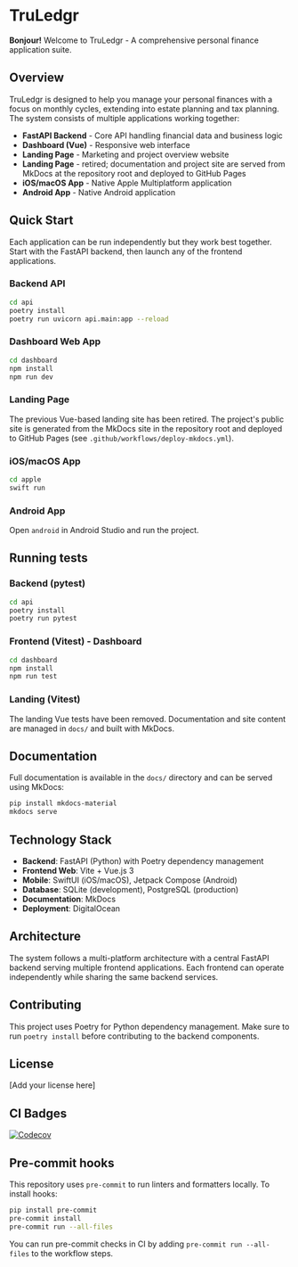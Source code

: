 # TruLedgr

**Bonjour!** Welcome to TruLedgr - A comprehensive personal finance application suite.

## Overview

TruLedgr is designed to help you manage your personal finances with a focus on monthly cycles, extending into estate planning and tax planning. The system consists of multiple applications working together:

- **FastAPI Backend** - Core API handling financial data and business logic
- **Dashboard (Vue)** - Responsive web interface
- **Landing Page** - Marketing and project overview website
- **Landing Page** - retired; documentation and project site are served from MkDocs at the repository root and deployed to GitHub Pages
- **iOS/macOS App** - Native Apple Multiplatform application
- **Android App** - Native Android application

## Quick Start

Each application can be run independently but they work best together. Start with the FastAPI backend, then launch any of the frontend applications.

### Backend API

```bash
cd api
poetry install
poetry run uvicorn api.main:app --reload
```

### Dashboard Web App

```bash
cd dashboard
npm install
npm run dev
```

### Landing Page

The previous Vue-based landing site has been retired. The project's public site is generated from the MkDocs site in the repository root and deployed to GitHub Pages (see `.github/workflows/deploy-mkdocs.yml`).

### iOS/macOS App

```bash
cd apple
swift run
```

### Android App

Open `android` in Android Studio and run the project.

## Running tests

### Backend (pytest)

```bash
cd api
poetry install
poetry run pytest
```

### Frontend (Vitest) - Dashboard

```bash
cd dashboard
npm install
npm run test
```

### Landing (Vitest)

The landing Vue tests have been removed. Documentation and site content are managed in `docs/` and built with MkDocs.

## Documentation

Full documentation is available in the `docs/` directory and can be served using MkDocs:

```bash
pip install mkdocs-material
mkdocs serve
```

## Technology Stack

- **Backend**: FastAPI (Python) with Poetry dependency management
- **Frontend Web**: Vite + Vue.js 3
- **Mobile**: SwiftUI (iOS/macOS), Jetpack Compose (Android)  
- **Database**: SQLite (development), PostgreSQL (production)
- **Documentation**: MkDocs
- **Deployment**: DigitalOcean

## Architecture

The system follows a multi-platform architecture with a central FastAPI backend serving multiple frontend applications. Each frontend can operate independently while sharing the same backend services.

## Contributing

This project uses Poetry for Python dependency management. Make sure to run `poetry install` before contributing to the backend components.

## License

[Add your license here]

## CI Badges

<!-- Add the Codecov badge after you add CODECOV_TOKEN and run main CI once -->

[![Codecov](https://img.shields.io/badge/coverage-unknown-lightgrey)](https://codecov.io/gh/<owner>/<repo>)

## Pre-commit hooks

This repository uses `pre-commit` to run linters and formatters locally. To install hooks:

```bash
pip install pre-commit
pre-commit install
pre-commit run --all-files
```

You can run pre-commit checks in CI by adding `pre-commit run --all-files` to the workflow steps.

